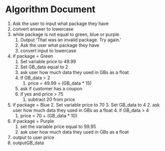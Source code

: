 # Algorithm Document

1. Ask the user to input what package they have 
2. convert answer to lowercase
3. while package is not equal to green, blue or purple
   1. Output 'That was an invalid package. Try again.'
   2. Ask the user what package they have
   3. convert input to lowercase
4. if package = Green
   1. Set variable price to 49.99
   2. Set GB_data equal to 2
   2. ask user how much data they used in GBs as a float
   4. if GB_data > 2
      1. price = 49.99 + (GB_data * 15)
   6. ask if customer has a coupon
   7. if yes and price > 75
      1. subtract 20 from price
5. if package = Blue
   2. Set variable price to 70
   3. Set GB_data to 4
   2. ask user how much data they used in GBs as a float
   4. if GB_data > 4
      1. price = 70 + (GB_data * 10)
6. if package = Purple
   1. set the variable price equal to 99.95
   2. ask user how much data they used in GBs as a float
7. output to user price 
8. outputGB_data




